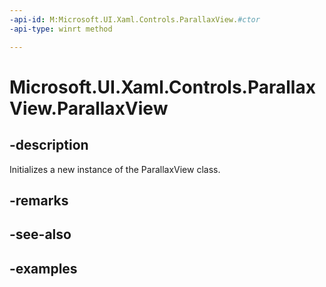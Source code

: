 ```yaml
---
-api-id: M:Microsoft.UI.Xaml.Controls.ParallaxView.#ctor
-api-type: winrt method

---
```

<!-- Method syntax.
public ParallaxView.ParallaxView()
-->

# Microsoft.UI.Xaml.Controls.ParallaxView.ParallaxView


## -description

Initializes a new instance of the ParallaxView class.


## -remarks


## -see-also


## -examples


